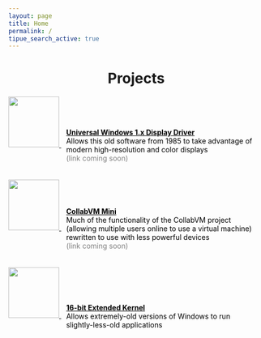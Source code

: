 ```yaml
---
layout: page
title: Home
permalink: /
tipue_search_active: true
---
```


<center><h1>Projects</h1></center>

<div style="width: 100%;">
  <a style="color: #000000;" href="javascript:void(0);">
    <img style="display: inline-block; width: 100px;" src="{{ "/assets/univ_thumb.png" | relative_url }}" />
    <div style="display: inline-block; padding-left: 10px; word-wrap: break-word; max-width: 75%; vertical-align: middle;">
      <b><u>Universal Windows 1.x Display Driver</u></b>
      <br />
      Allows this old software from 1985 to take advantage of modern high-resolution and color displays
      <br />
      <div style="color: #7f7f7f">(link coming soon)</div>
    </div>
  </a>
</div>
<br /><br />
<div style="width: 100%;">
  <a style="color: #000000;" href="javascript:void(0);">
    <img style="display: inline-block; width: 100px;" src="{{ "/assets/cvmmini_thumb.png" | relative_url }}" />
    <div style="display: inline-block; padding-left: 10px; word-wrap: break-word; max-width: 75%; vertical-align: middle;">
      <b><u>CollabVM Mini</u></b>
      <br />
      Much of the functionality of the CollabVM project (allowing multiple users online to use a virtual machine) rewritten to use with less powerful devices
      <br />
      <div style="color: #7f7f7f">(link coming soon)</div>
    </div>
  </a>
</div>
<br /><br />
<div style="width: 100%;">
  <a style="color: #000000;" href="https://github.com/jb881122/kex16">
    <img style="display: inline-block; width: 100px;" src="{{ "/assets/kex16_thumb.png" | relative_url }}" />
    <div style="display: inline-block; padding-left: 10px; word-wrap: break-word; max-width: 75%; vertical-align: middle;">
      <b><u>16-bit Extended Kernel</u></b>
      <br />
      Allows extremely-old versions of Windows to run slightly-less-old applications
    </div>
  </a>
</div>
